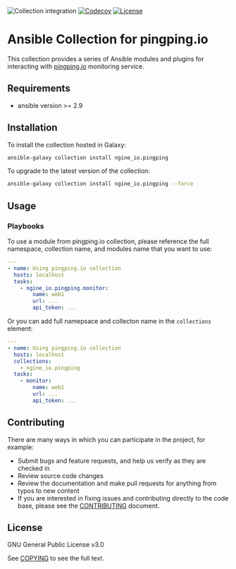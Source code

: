 ![Collection integration](https://github.com/ngine-io/ansible-collection-pingping/workflows/Collection%20integration/badge.svg)
 [![Codecov](https://img.shields.io/codecov/c/github/ngine-io/ansible-collection-pingping)](https://codecov.io/gh/ngine-io/ansible-collection-pingping)
[![License](https://img.shields.io/badge/license-GPL%20v3.0-brightgreen.svg)](LICENSE)

# Ansible Collection for pingping.io

This collection provides a series of Ansible modules and plugins for interacting with [pingping.io](https://www.pingping.io) monitoring service.

## Requirements

- ansible version >= 2.9

## Installation

To install the collection hosted in Galaxy:

```bash
ansible-galaxy collection install ngine_io.pingping
```

To upgrade to the latest version of the collection:

```bash
ansible-galaxy collection install ngine_io.pingping --force
```

## Usage

### Playbooks

To use a module from pingping.io collection, please reference the full namespace, collection name, and modules name that you want to use:

```yaml
---
- name: Using pingping.io collection
  hosts: localhost
  tasks:
    - ngine_io.pingping.monitor:
        name: web1
        url: ...
        api_token: ...
```

Or you can add full namepsace and collecton name in the `collections` element:

```yaml
---
- name: Using pingping.io collection
  hosts: localhost
  collections:
    - ngine_io.pingping
  tasks:
    - monitor:
        name: web1
        url: ...
        api_token: ...
```

## Contributing

There are many ways in which you can participate in the project, for example:

- Submit bugs and feature requests, and help us verify as they are checked in
- Review source code changes
- Review the documentation and make pull requests for anything from typos to new content
- If you are interested in fixing issues and contributing directly to the code base, please see the [CONTRIBUTING](CONTRIBUTING.md) document.

## License

GNU General Public License v3.0

See [COPYING](COPYING) to see the full text.
